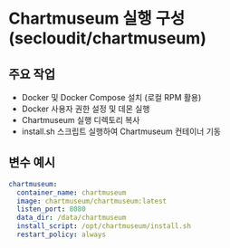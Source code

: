 # Chartmuseum 실행 구성 (secloudit/chartmuseum)

## 주요 작업
- Docker 및 Docker Compose 설치 (로컬 RPM 활용)
- Docker 사용자 권한 설정 및 데몬 실행
- Chartmuseum 실행 디렉토리 복사
- install.sh 스크립트 실행하여 Chartmuseum 컨테이너 기동

## 변수 예시
```yaml
chartmuseum:
  container_name: chartmuseum
  image: chartmuseum/chartmuseum:latest
  listen_port: 8080
  data_dir: /data/chartmuseum
  install_script: /opt/chartmuseum/install.sh
  restart_policy: always
``` 